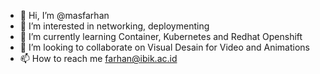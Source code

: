 - 👋 Hi, I’m @masfarhan
- 👀 I’m interested in networking, deploymenting
- 🌱 I’m currently learning Container, Kubernetes and Redhat Openshift
- 💞️ I’m looking to collaborate on Visual Desain for Video and Animations 
- 📫 How to reach me farhan@ibik.ac.id

<!---
masfarhan/masfarhan is a ✨ special ✨ repository because its `README.md` (this file) appears on your GitHub profile.
You can click the Preview link to take a look at your changes.
--->
